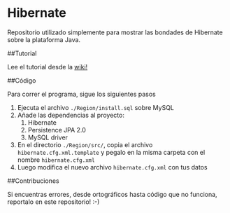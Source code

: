 Hibernate
=========

Repositorio utilizado simplemente para mostrar las bondades de Hibernate sobre la plataforma Java.

##Tutorial

Lee el tutorial desde la [wiki!](https://github.com/lucio-martinez/hibernate/wiki)

##Código

Para correr el programa, sigue los siguientes pasos

 1. Ejecuta el archivo `./Region/install.sql` sobre MySQL
 2. Añade las dependencias al proyecto:
    1. Hibernate
    2. Persistence JPA 2.0
    3. MySQL driver
 3. En el directorio `./Region/src/`, copia el archivo `hibernate.cfg.xml.template` y pegalo en la misma carpeta con el nombre `hibernate.cfg.xml`
 4. Luego modifica el nuevo archivo `hibernate.cfg.xml` con tus datos

##Contribuciones

Si encuentras errores, desde ortográficos hasta código que no funciona, reportalo en este repositorio! :-)
